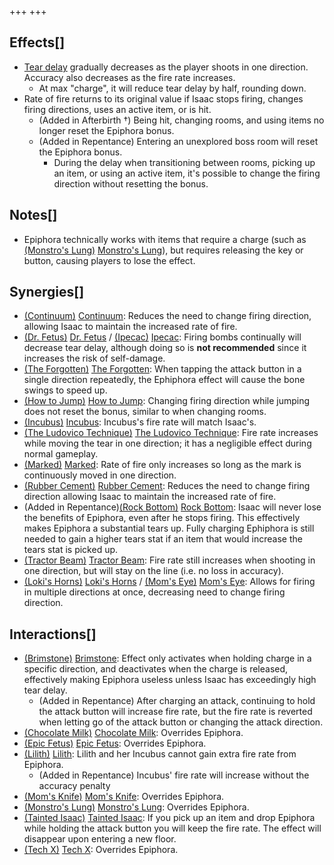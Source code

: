 +++
+++

Effects[]
---------


* [Tear delay](/wiki/Tear_delay "Tear delay") gradually decreases as the player shoots in one direction. Accuracy also decreases as the fire rate increases.
	+ At max "charge", it will reduce tear delay by half, rounding down.
* Rate of fire returns to its original value if Isaac stops firing, changes firing directions, uses an active item, or is hit.
	+ (Added in Afterbirth †) Being hit, changing rooms, and using items no longer reset the Epiphora bonus.
	+ (Added in Repentance) Entering an unexplored boss room will reset the Epiphora bonus.
		- During the delay when transitioning between rooms, picking up an item, or using an active item, it's possible to change the firing direction without resetting the bonus.


Notes[]
-------


* Epiphora technically works with items that require a charge (such as [(Monstro's Lung)](/wiki/Monstro%27s_Lung "Monstro's Lung") [Monstro's Lung](/wiki/Monstro%27s_Lung "Monstro's Lung")), but requires releasing the key or button, causing players to lose the effect.


Synergies[]
-----------


* [(Continuum)](/wiki/Continuum "Continuum") [Continuum](/wiki/Continuum "Continuum"): Reduces the need to change firing direction, allowing Isaac to maintain the increased rate of fire.
* [(Dr. Fetus)](/wiki/Dr._Fetus "Dr. Fetus") [Dr. Fetus](/wiki/Dr._Fetus "Dr. Fetus") / [(Ipecac)](/wiki/Ipecac "Ipecac") [Ipecac](/wiki/Ipecac "Ipecac"): Firing bombs continually will decrease tear delay, although doing so is **not recommended** since it increases the risk of self-damage.
* [(The Forgotten)](/wiki/The_Forgotten "The Forgotten") [The Forgotten](/wiki/The_Forgotten "The Forgotten"): When tapping the attack button in a single direction repeatedly, the Ephiphora effect will cause the bone swings to speed up.
* [(How to Jump)](/wiki/How_to_Jump "How to Jump") [How to Jump](/wiki/How_to_Jump "How to Jump"): Changing firing direction while jumping does not reset the bonus, similar to when changing rooms.
* [(Incubus)](/wiki/Incubus "Incubus") [Incubus](/wiki/Incubus "Incubus"): Incubus's fire rate will match Isaac's.
* [(The Ludovico Technique)](/wiki/The_Ludovico_Technique "The Ludovico Technique") [The Ludovico Technique](/wiki/The_Ludovico_Technique "The Ludovico Technique"): Fire rate increases while moving the tear in one direction; it has a negligible effect during normal gameplay.
* [(Marked)](/wiki/Marked "Marked") [Marked](/wiki/Marked "Marked"): Rate of fire only increases so long as the mark is continuously moved in one direction.
* [(Rubber Cement)](/wiki/Rubber_Cement "Rubber Cement") [Rubber Cement](/wiki/Rubber_Cement "Rubber Cement"): Reduces the need to change firing direction allowing Isaac to maintain the increased rate of fire.
* (Added in Repentance)[(Rock Bottom)](/wiki/Rock_Bottom "Rock Bottom") [Rock Bottom](/wiki/Rock_Bottom "Rock Bottom"): Isaac will never lose the benefits of Epiphora, even after he stops firing. This effectively makes Epiphora a substantial tears up. Fully charging Ephiphora is still needed to gain a higher tears stat if an item that would increase the tears stat is picked up.
* [(Tractor Beam)](/wiki/Tractor_Beam "Tractor Beam") [Tractor Beam](/wiki/Tractor_Beam "Tractor Beam"): Fire rate still increases when shooting in one direction, but will stay on the line (i.e. no loss in accuracy).
* [(Loki's Horns)](/wiki/Loki%27s_Horns "Loki's Horns") [Loki's Horns](/wiki/Loki%27s_Horns "Loki's Horns") / [(Mom's Eye)](/wiki/Mom%27s_Eye "Mom's Eye") [Mom's Eye](/wiki/Mom%27s_Eye "Mom's Eye"): Allows for firing in multiple directions at once, decreasing need to change firing direction.


Interactions[]
--------------


* [(Brimstone)](/wiki/Brimstone "Brimstone") [Brimstone](/wiki/Brimstone "Brimstone"): Effect only activates when holding charge in a specific direction, and deactivates when the charge is released, effectively making Epiphora useless unless Isaac has exceedingly high tear delay.
	+ (Added in Repentance) After charging an attack, continuing to hold the attack button will increase fire rate, but the fire rate is reverted when letting go of the attack button or changing the attack direction.
* [(Chocolate Milk)](/wiki/Chocolate_Milk "Chocolate Milk") [Chocolate Milk](/wiki/Chocolate_Milk "Chocolate Milk"): Overrides Epiphora.
* [(Epic Fetus)](/wiki/Epic_Fetus "Epic Fetus") [Epic Fetus](/wiki/Epic_Fetus "Epic Fetus"): Overrides Epiphora.
* [(Lilith)](/wiki/Lilith "Lilith") [Lilith](/wiki/Lilith "Lilith"): Lilith and her Incubus cannot gain extra fire rate from Epiphora.
	+ (Added in Repentance) Incubus' fire rate will increase without the accuracy penalty
* [(Mom's Knife)](/wiki/Mom%27s_Knife "Mom's Knife") [Mom's Knife](/wiki/Mom%27s_Knife "Mom's Knife"): Overrides Epiphora.
* [(Monstro's Lung)](/wiki/Monstro%27s_Lung "Monstro's Lung") [Monstro's Lung](/wiki/Monstro%27s_Lung "Monstro's Lung"): Overrides Epiphora.
* [(Tainted Isaac)](/wiki/Tainted_Isaac "Tainted Isaac") [Tainted Isaac](/wiki/Tainted_Isaac "Tainted Isaac"): If you pick up an item and drop Epiphora while holding the attack button you will keep the fire rate. The effect will disappear upon entering a new floor.
* [(Tech X)](/wiki/Tech_X "Tech X") [Tech X](/wiki/Tech_X "Tech X"): Overrides Epiphora.


